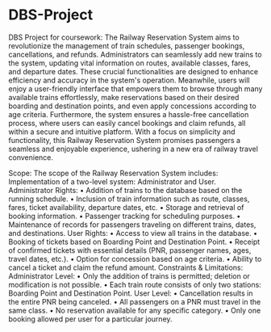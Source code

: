 # DBS-Project
DBS Project for coursework:
The Railway Reservation System aims to revolutionize the management of train schedules, passenger 
bookings, cancellations, and refunds. Administrators can seamlessly add new trains to the system, updating vital information on routes, available classes, fares, and departure dates. These crucial 
functionalities are designed to enhance efficiency and accuracy in the system's operation. Meanwhile, users 
will enjoy a user-friendly interface that empowers them to browse through many
available trains effortlessly, make reservations based on their desired boarding and destination points, and even apply 
concessions according to age criteria. Furthermore, the system ensures a hassle-free cancellation process, 
where users can easily cancel bookings and claim refunds, all within a secure and intuitive platform. With 
a focus on simplicity and functionality, this Railway Reservation System promises passengers a seamless and enjoyable
experience, ushering in a new era of railway travel convenience.

Scope:
The scope of the Railway Reservation System includes:
Implementation of a two-level system: Administrator and User.
Administrator Rights:
• Addition of trains to the database based on the running schedule.
• Inclusion of train information such as route, classes, fares, ticket availability, departure dates, etc.
• Storage and retrieval of booking information.
• Passenger tracking for scheduling purposes.
• Maintenance of records for passengers traveling on different trains, dates, and destinations.
User Rights:
• Access to view all trains in the database.
• Booking of tickets based on Boarding Point and Destination Point.
• Receipt of confirmed tickets with essential details (PNR, passenger names, ages, travel dates, etc.).
• Option for concession based on age criteria.
• Ability to cancel a ticket and claim the refund amount.
Constraints & Limitations:
Administrator Level:
• Only the addition of trains is permitted; deletion or modification is not possible.
• Each train route consists of only two stations: Boarding Point and Destination Point.
User Level:
• Cancellation results in the entire PNR being canceled.
• All passengers on a PNR must travel in the same class.
• No reservation available for any specific category.
• Only one booking allowed per user for a particular journey.
